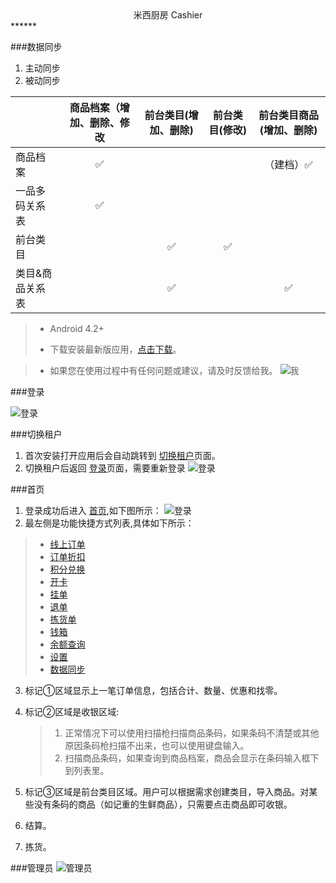 <center>米西厨房 Cashier</center>
******

###<a name="dataSync">数据同步</a>
1. 主动同步
2. 被动同步


||商品档案（增加、删除、修改|前台类目(增加、删除)|前台类目(修改)|前台类目商品(增加、删除)| 
|------|------|------|------|------|
|商品档案|<center>✅</center>|||<center>（建档）✅</center>|
|一品多码关系表|<center>✅</center>|
|前台类目||<center>✅</center>|<center>✅</center>|
|类目&商品关系表||<center>✅</center>||<center>✅</center>|




> * Android 4.2+
> 
> * 下载安装最新版应用，[点击下载](https://beta.bugly.qq.com/ilzr "最新版本 v1.22.1.313")。

> * 如果您在使用过程中有任何问题或建议，请及时反馈给我。
![我](screenshot/我的微信 '关注我的微信')



###<a name="signin">登录</a>


![登录](screenshot/001-登录.png '登录')

###<a name="hostserver">切换租户</a>

1. 首次安装打开应用后会自动跳转到 [切换租户](#hostserver)页面。
2. 切换租户后返回 [登录](#signin)页面，需要重新登录
![登录](screenshot/002-切换租户.png '切换租户')

###<a name="home">首页</a>

1. 登录成功后进入 [首页](#main),如下图所示：
![登录](screenshot/003-首页.png '首页')
2. 最左侧是功能快捷方式列表,具体如下所示：
> * [线上订单](#signin)
> * [订单折扣](#signin)
> * [积分兑换](#signin)
> * [开卡](#signin)
> * [挂单](#signin)
> * [退单](#signin)
> * [拣货单](#signin)
> * [钱箱](#signin)
> * [余额查询](#signin)
> * [设置](#administrator)
> * [数据同步](#signin)


3. 标记①区域显示上一笔订单信息，包括合计、数量、优惠和找零。
4. 标记②区域是收银区域:
	> 1. 正常情况下可以使用扫描枪扫描商品条码，如果条码不清楚或其他原因条码枪扫描不出来，也可以使用键盘输入。
	> 2. 扫描商品条码，如果查询到商品档案，商品会显示在条码输入框下到列表里。
	
5. 标记③区域是前台类目区域。用户可以根据需求创建类目，导入商品。对某些没有条码的商品（如记重的生鲜商品），只需要点击商品即可收银。
6. 结算。
7. 拣货。


###<a name="administrator">管理员</a>
![管理员](screenshot/004-管理员.png '管理员')

